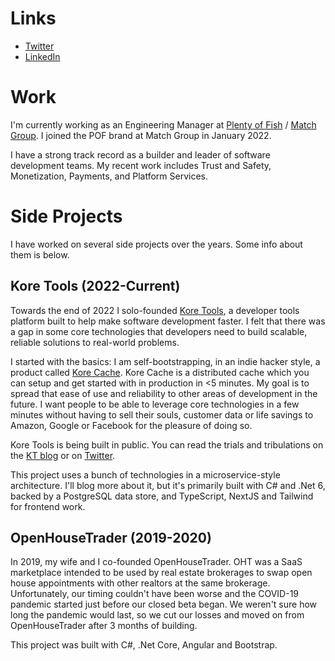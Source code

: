 # Links
- [Twitter](https://twitter.com/mattwoodtech)
- [LinkedIn](www.linkedin.com/in/matt-wood-40380550)

# Work
I'm currently working as an Engineering Manager at [Plenty of Fish](https://pof.com) / [Match Group](https://mtch.com/). I joined the POF brand at Match Group in January 2022.

I have a strong track record as a builder and leader of software development teams. My recent work includes Trust and Safety, Monetization, Payments, and Platform Services.

# Side Projects
I have worked on several side projects over the years. Some info about them is below.

## Kore Tools (2022-Current)
Towards the end of 2022 I solo-founded [Kore Tools](https://www.kore-tools.com/), a developer tools platform built to help make software development faster. I felt that there was a gap in some core technologies that developers need to build scalable, reliable solutions to real-world problems. 

I started with the basics: I am self-bootstrapping, in an indie hacker style, a product called [Kore Cache](https://blog.kore-tools.com/blog/20221108_AnnouncingKoreCache). Kore Cache is a distributed cache which you can setup and get started with in production in <5 minutes. My goal is to spread that ease of use and reliability to other areas of development in the future. I want people to be able to leverage core technologies in a few minutes without having to sell their souls, customer data or life savings to Amazon, Google or Facebook for the pleasure of doing so.

Kore Tools is being built in public. You can read the trials and tribulations on the [KT blog](https://blog.kore-tools.com) or on [Twitter](https://twitter.com/koretools).

This project uses a bunch of technologies in a microservice-style architecture. I'll blog more about it, but it's primarily built with C# and .Net 6, backed by a PostgreSQL data store, and TypeScript, NextJS and Tailwind for frontend work.

## OpenHouseTrader (2019-2020)
In 2019, my wife and I co-founded OpenHouseTrader. OHT was a SaaS marketplace intended to be used by real estate brokerages to swap open house appointments with other realtors at the same brokerage. Unfortunately, our timing couldn't have been worse and the COVID-19 pandemic started just before our closed beta began. We weren't sure how long the pandemic would last, so we cut our losses and moved on from OpenHouseTrader after 3 months of building.

This project was built with C#, .Net Core, Angular and Bootstrap.
